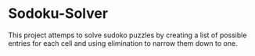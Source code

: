 # Sodoku-Solver
This project attemps to solve sudoko puzzles by creating a list of possible entries for each cell and using elimination to narrow them down to one. 
